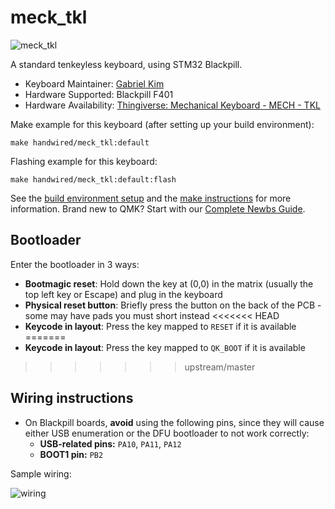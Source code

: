 # meck_tkl

![meck_tkl](https://i.imgur.com/eIpQTjQ.jpeg)

A standard tenkeyless keyboard, using STM32 Blackpill.

* Keyboard Maintainer: [Gabriel Kim](https://github.com/gabrielkim13)
* Hardware Supported: Blackpill F401
* Hardware Availability: [Thingiverse: Mechanical Keyboard - MECH - TKL](https://www.thingiverse.com/thing:4225961)

Make example for this keyboard (after setting up your build environment):

    make handwired/meck_tkl:default

Flashing example for this keyboard:

    make handwired/meck_tkl:default:flash

See the [build environment setup](https://docs.qmk.fm/#/getting_started_build_tools) and the [make instructions](https://docs.qmk.fm/#/getting_started_make_guide) for more information. Brand new to QMK? Start with our [Complete Newbs Guide](https://docs.qmk.fm/#/newbs).

## Bootloader

Enter the bootloader in 3 ways:

* **Bootmagic reset**: Hold down the key at (0,0) in the matrix (usually the top left key or Escape) and plug in the keyboard
* **Physical reset button**: Briefly press the button on the back of the PCB - some may have pads you must short instead
<<<<<<< HEAD
* **Keycode in layout**: Press the key mapped to `RESET` if it is available
=======
* **Keycode in layout**: Press the key mapped to `QK_BOOT` if it is available
>>>>>>> upstream/master

## Wiring instructions

- On Blackpill boards, **avoid** using the following pins, since they will cause either USB enumeration or the DFU bootloader to not work correctly:
  - **USB-related pins:** `PA10`, `PA11`, `PA12`
  - **BOOT1 pin:** `PB2`

Sample wiring:

![wiring](https://i.imgur.com/jIDmsNy.jpg)
